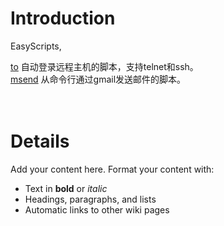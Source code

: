 # Introduction #

EasyScripts,

[to](to.md)     自动登录远程主机的脚本，支持telnet和ssh。<br>
<a href='msend.md'>msend</a>  从命令行通过gmail发送邮件的脚本。<br>
<br>
<br>
<h1>Details</h1>

Add your content here.  Format your content with:<br>
<ul><li>Text in <b>bold</b> or <i>italic</i>
</li><li>Headings, paragraphs, and lists<br>
</li><li>Automatic links to other wiki pages